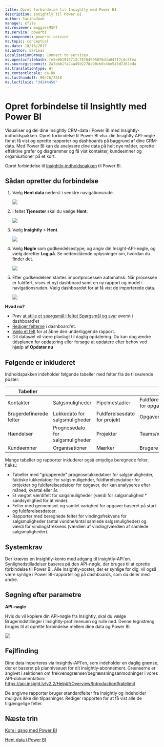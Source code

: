 ```yaml
---
title: Opret forbindelse til Insightly med Power BI
description: Insightly til Power BI
author: SarinaJoan
manager: kfile
ms.reviewer: maggiesMSFT
ms.service: powerbi
ms.component: powerbi-service
ms.topic: conceptual
ms.date: 10/16/2017
ms.author: sarinas
LocalizationGroup: Connect to services
ms.openlocfilehash: fe5e061913713c76f64995876dda047f7cdc5fea
ms.sourcegitcommit: 2a7bbb1fa24a49d2278a90cb0c4be543d7267bda
ms.translationtype: HT
ms.contentlocale: da-DK
ms.lasthandoff: 06/26/2018
ms.locfileid: "34244450"
---
```

# <a name="connect-to-insightly-with-power-bi"></a>Opret forbindelse til Insightly med Power BI
Visualiser og del dine Insightly CRM-data i Power BI med Insightly-indholdspakken. Opret forbindelse til Power BI vha. din Insightly API-nøgle for at få vist og oprette rapporter og dashboards på baggrund af dine CRM-data. Med Power BI kan du analysere dine data på helt nye måder, oprette effektive grafer og diagrammer og få vist kontakter, kundeemner og organisationer på et kort.

Opret forbindelse til [Insightly-indholdspakken](https://app.powerbi.com/getdata/services/insightly) til Power BI.

## <a name="how-to-connect"></a>Sådan opretter du forbindelse
1. Vælg **Hent data** nederst i venstre navigationsrude.
   
   ![](media/service-connect-to-insightly/getdata.png)
2. I feltet **Tjenester** skal du vælge **Hent**.
   
   ![](media/service-connect-to-insightly/services.png)
3. Vælg **Insightly** \>  **Hent**.
   
   ![](media/service-connect-to-insightly/insightly.png)
4. Vælg **Nøgle** som godkendelsestype, og angiv din Insight-API-nøgle, og vælg derefter **Log på**. Se nedenstående oplysninger om, hvordan du [finder det](#FindingParams).
   
   ![](media/service-connect-to-insightly/creds.png)
5. Efter godkendelsen startes importprocessen automatisk. Når processen er fuldført, vises et nyt dashboard samt en ny rapport og model i navigationsruden. Vælg dashboardet for at få vist de importerede data.
   
     ![](media/service-connect-to-insightly/dashboard.png)

**Hvad nu?**

* Prøv [at stille et spørgsmål i feltet Spørgsmål og svar](power-bi-q-and-a.md) øverst i dashboard'et
* [Rediger felterne](service-dashboard-edit-tile.md) i dashboard'et.
* [Vælg et felt](service-dashboard-tiles.md) for at åbne den underliggende rapport.
* Dit datasæt vil være planlagt til daglig opdatering. Du kan dog ændre tidsplanen for opdatering eller forsøge at opdatere efter behov ved hjælp af **Opdater nu**

## <a name="whats-included"></a>Følgende er inkluderet
Indholdspakken indeholder følgende tabeller med felter fra de tilsvarende poster:

| Tabeller |  |  |  |
| --- | --- | --- | --- |
| Kontakter |Salgsmuligheder |Pipelinestadier |Fuldførelsesdato for opgave |
| Brugerdefinerede felter |Lukkedato for salgsmuligheder |Fuldførelsesdato for projekt |Opgaver |
| Hændelser |Prognosedato for salgsmuligheder |Projekter |Teams/medlemmer |
| Kundeemner |Organisationer |Mærker |Brugere |

Mange tabeller og rapporter inkluderer også entydige beregnede felter, f.eks.:  

* Tabeller med "grupperede" prognoselukkedatoer for salgsmuligheder, faktiske lukkedatoer for salgsmuligehder, fuldførelsesdatoer for projekter og fuldførelsesdatoer for opgaver, der kan analyseres efter måned, kvartal eller år.  
* Et vægtet værdifelt for salgsmuligheder (værdi for salgsmulighed * sandsynlighed for at vinde).  
* Felter med gennemsnit og samlet varighed for opgaver baseret på start- og fuldførelsesdatoer.  
* Rapporter med beregnede felter for vindingsfrekvens for salgsmuligheder (antal vundne/antal samlede salgsmuligheder) og værdi for vindingsfrekvens (værdien af vinding/værdien af samlede salgsmuligheder).  

## <a name="system-requirements"></a>Systemkrav
Der kræves en Insightly-konto med adgang til Insightly-API'en. Synlighedstilladelser baseres på den API-nøgle, der bruges til at oprette forbindelse til Power BI. Alle Insightly-poster, der er synlige for dig, vil også være synlige i Power BI-rapporter og på dashboards, som du deler med andre.

<a name="FindingParams"></a>

## <a name="finding-parameters"></a>Søgning efter parametre
**API-nøgle**

Hvis du vil kopiere din API-nøgle fra Insightly, skal du vælge Brugerindstillinger i Insightly-profilmenuen og rulle ned. Denne tegnstreng bruges til at oprette forbindelse mellem dine data og Power BI.

![](media/service-connect-to-insightly/findapi.png)

## <a name="troubleshooting"></a>Fejlfinding
Dine data importeres via Insightly-API'en, som indeholder en daglig grænse, der er baseret på planniveauet for dit Insightly-abonnement. Grænserne er angivet i sektionen om frekvensgrænser/begrænsningsanmodninger i vores API-dokumentation: https://api.insight.ly/v2.2/Help#!/Overview/Introduction#ratelimit

De angivne rapporter bruger standardfelter fra Insightly og indeholder muligvis ikke din tilpasninger. Rediger rapporten for at få vist alle de tilgængelige felter.

## <a name="next-steps"></a>Næste trin
[Kom i gang med Power BI](service-get-started.md)

[Hent data i Power BI](service-get-data.md)

